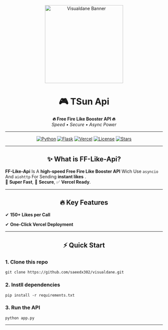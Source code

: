 <div align="center">
  <img src="https://media.tenor.com/eL8GIMHWbFAAAAAj/bubu-dudu.gif" alt="Visualdane Banner" width="250">
  
  # 🎮 **TSun Api**  
  **🔥 Free Fire Like Booster API 🔥**  
  <i>Speed • Secure • Async Power</i>
  
  ---
  
  [![Python](https://img.shields.io/badge/Python-3.8%2B-blue?style=for-the-badge&logo=python)]()
  [![Flask](https://img.shields.io/badge/Flask-API-black?style=for-the-badge&logo=flask)]()
  [![Vercel](https://img.shields.io/badge/Deploy-Vercel-white?style=for-the-badge&logo=vercel)]()
  [![License](https://img.shields.io/github/license/saeedx302/FF-Like-Api?style=for-the-badge)]()
  [![Stars](https://img.shields.io/github/stars/saeedx302/FF-Like-Api?style=for-the-badge&logo=github)]()
</div>

---

<div align="center">
  
## ✨ **What is FF-Like-Api?**
</div>

**FF-Like-Api** Is A **high-speed Free Fire Like Booster API** Wich Use `asyncio` And `aiohttp` For Sending **instant likes** .  
🚀 **Super Fast**, 🔐 **Secure**, ✅ **Vercel Ready**.

---

<div align="center">
  
## 🔥 **Key Features**
</div>

✔ **150+ Likes per Call**

✔ **One-Click Vercel Deployment**  

---

<div align="center">
  
## ⚡ **Quick Start**
</div>

 ### 1. Clone this repo
    git clone https://github.com/saeedx302/visualdane.git

### 2. Instll dependencies
    pip install -r requirements.txt

### 3. Run the API
    python app.py

---
